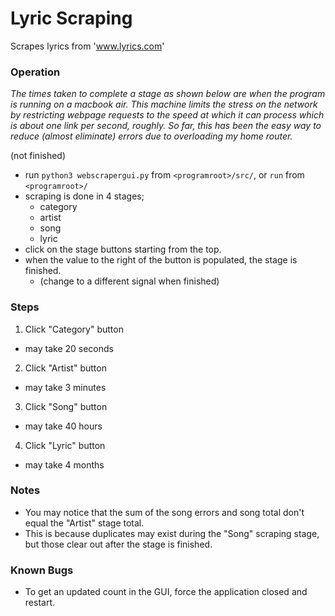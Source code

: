 # Lyric Scraping
Scrapes lyrics from 'www.lyrics.com'

### Operation
_The times taken to complete a stage as shown below are when the program is running on a macbook air. This machine limits the stress on the network by restricting webpage requests to the speed at which it can process which is about one link per second, roughly. So far, this has been the easy way to reduce (almost eliminate) errors due to overloading my home router._

(not finished)
* run `python3 webscrapergui.py` from `<programroot>/src/`, or `run` from `<programroot>/`
* scraping is done in 4 stages;
  * category
  * artist
  * song
  * lyric
* click on the stage buttons starting from the top.
* when the value to the right of the button is populated, the stage is finished.
  * (change to a different signal when finished)

### Steps

1. Click "Category" button
  * may take 20 seconds
2. Click "Artist" button
  * may take 3 minutes
3. Click "Song" button
  * may take 40 hours
4. Click "Lyric" button
  * may take 4 months

### Notes
* You may notice that the sum of the song errors and song total don't equal the "Artist" stage total.
* This is because duplicates may exist during the "Song" scraping stage, but those clear out after the stage is finished.

### Known Bugs
* To get an updated count in the GUI, force the application closed and restart.
